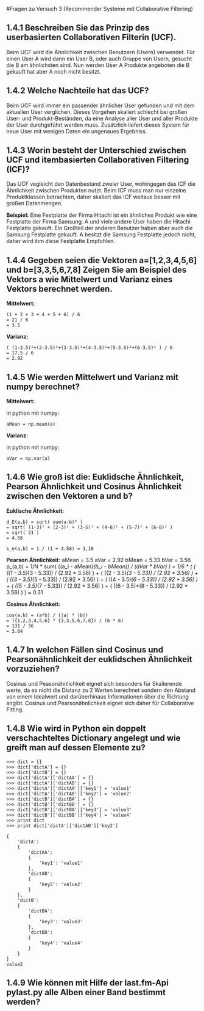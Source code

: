 #Fragen zu Versuch 3 (Recommender Systeme mit Collaborative Filtering)

## 1.4.1 Beschreiben Sie das Prinzip des userbasierten Collaborativen Filterin (UCF).

Beim UCF wird die Ähnlichkeit zwischen Benutzern (Usern) verwendet. Für einen User A wird dann ein User B,
oder auch Gruppe von Usern, gesucht die B am ähnlichsten sind.
Nun werden User A Produkte angeboten die B gekauft hat aber A noch nicht besitzt.

## 1.4.2 Welche Nachteile hat das UCF?

Beim UCF wird immer ein passender ähnlicher User gefunden und mit dem aktuellen User verglichen.
Dieses Vorgehen skaliert schlecht bei großen User- und Produkt-Beständen, da eine Analyse aller User
und aller Produkte der User durchgeführt werden muss.
Zusätzlich liefert dieses System für neue User mit wenigen Daten ein ungenaues Ergebniss.

## 1.4.3 Worin besteht der Unterschied zwischen UCF und itembasierten Collaborativen Filtering (ICF)?

Das UCF vegleicht den Datenbestand zweier User, wohingegen das ICF die Ähnlichkeit zwischen Produkten nutzt.
Beim ICF muss man nur einzelne Produktklassen betrachten,
daher skaliert das ICF weitaus besser mit großen Datenmengen.

**Beispiel:**
Eine Festplatte der Firma Hitachi ist ein ähnliches Produkt wie eine Festplatte der Firma Samsung.
A und viele andere User haben die Hitachi Festplatte gekauft. Ein Großteil der anderen Benutzer haben aber auch
die Samsung Festplatte gekauft.
A besitzt die Samsung Festplatte jedoch nicht, daher wird ihm diese Festplatte Empfohlen.

## 1.4.4 Gegeben seien die Vektoren a=[1,2,3,4,5,6] und b=[3,3,5,6,7,8] Zeigen Sie am Beispiel des Vektors a wie Mittelwert und Varianz eines Vektors berechnet werden.

**Mittelwert:**

    (1 + 2 + 3 + 4 + 5 + 6) / 6
    = 21 / 6
    = 3.5

**Varianz:**

    ( (1-3.5)²+(2-3.5)²+(3-3.5)²+(4-3.5)²+(5-3.5)²+(6-3.5)² ) / 6
    = 17.5 / 6
    = 2.92

## 1.4.5 Wie werden Mittelwert und Varianz mit numpy berechnet?

**Mittelwert:**

in python mit numpy:

    aMean = np.mean(a)

**Varianz:**

in python mit numpy:

    aVar = np.var(a)


## 1.4.6 Wie groß ist die:  Euklidsche Ähnlichkeit, Pearson Ähnlichkeit und Cosinus Ähnlichkeit zwischen den Vektoren a und b?

**Euklische Ähnlichkeit:**

    d_E(a,b) = sqrt( sum(a-b)² )
    = sqrt( (1-3)² + (2-3)² + (3-5)² + (4-6)² + (5-7)² + (6-8)² )
    = sqrt( 21 )
    = 4.58

    s_e(a,b) = 1 / (1 + 4.58) = 1,18

**Pearson Ähnlichkeit:**
    aMean = 3.5
    aVar = 2.92
    bMean = 5.33
    bVar = 3.56
    p_(a,b) = 1/N * sum( ((a_i - aMean)*(b_i - bMean)) / (aVar * bVar) )
    = 1/6 * (
            ( ((1 - 3.5)*(3 - 5.33)) / (2.92 * 3.56) )
            + ( ((2 - 3.5)*(3 - 5.33)) / (2.92 * 3.56) )
            + ( ((3 - 3.5)*(5 - 5.33)) / (2.92 * 3.56) )
            + ( ((4 - 3.5)*(6 - 5.33)) / (2.92 * 3.56) )
            + ( ((5 - 3.5)*(7 - 5.33)) / (2.92 * 3.56) )
            + ( ((6 - 3.5)*(8 - 5.33)) / (2.92 * 3.56) )
        )
    = 0.31

**Cosinus Ähnlichkeit:**

    cos(a,b) = (a*b) / (|a| * |b|)
    = ({1,2,3,4,5,6} * {3,3,5,6,7,8}) / (6 * 6)
    = 131 / 36
    = 3.64

## 1.4.7 In welchen Fällen sind Cosinus und Pearsonähnlichkeit der euklidschen Ähnlichkeit vorzuziehen?

Cosinus und Peasonähnlichkeit eignet sich besonders für Skalierende werte,
da es nicht die Distanz zu 2 Werten berechnet sondern den Abstand von
einem Idealwert und darüberhinaus Informationen über die Richtung angibt.
Cosinus und Pearsonähnlichkeit eignet sich daher für Collaborative Fitting.

## 1.4.8 Wie wird in Python ein doppelt verschachteltes Dictionary angelegt und wie greift man auf dessen Elemente zu?

    >>> dict = {}
    >>> dict['dictA'] = {}
    >>> dict['dictB'] = {}
    >>> dict['dictA']['dictAA'] = {}
    >>> dict['dictA']['dictAB'] = {}
    >>> dict['dictA']['dictAA']['key1'] = 'value1'
    >>> dict['dictA']['dictAB']['key2'] = 'value2'
    >>> dict['dictB']['dictBA'] = {}
    >>> dict['dictB']['dictBB'] = {}
    >>> dict['dictB']['dictBA']['key3'] = 'value3'
    >>> dict['dictB']['dictBB']['key4'] = 'value4'
    >>> print dict
    >>> print dict['dictA']['dictAB']['key2']

    {
        'dictA':
        {
            'dictAA':
            {
                'key1': 'value1'
            },
            'dictAB':
            {
                'key2': 'value2'
            }
        },
        'dictB':
        {
            'dictBA':
            {
                'key3': 'value3'
            },
            'dictBB':
            {
                'key4': 'value4'
            }
        }
    }
    value2

## 1.4.9 Wie können mit Hilfe der last.fm-Api pylast.py alle Alben einer Band bestimmt werden?


